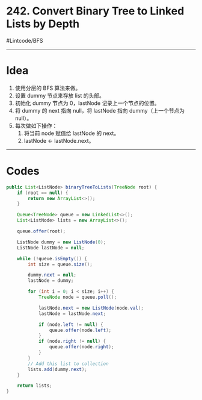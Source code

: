 # 242. Convert Binary Tree to Linked Lists by Depth
#Lintcode/BFS
- - - -
# Idea
1. 使用分层的 BFS 算法来做。
2. 设置 dummy 节点来存放 list 的头部。
3. 初始化 dummy 节点为 0，lastNode 记录上一个节点的位置。
4. 将 dummy 的 next 指向 null，将 lastNode 指向 dummy（上一个节点为null）。
5. 每次做如下操作：
	1. 将当前 node 赋值给 lastNode 的 next。
	2. lastNode <- lastNode.next。
- - - -
# Codes
```java
public List<ListNode> binaryTreeToLists(TreeNode root) {
    if (root == null) {
        return new ArrayList<>();
    }

    Queue<TreeNode> queue = new LinkedList<>();
    List<ListNode> lists = new ArrayList<>();

    queue.offer(root);

    ListNode dummy = new ListNode(0);
    ListNode lastNode = null;

    while (!queue.isEmpty()) {
        int size = queue.size();

        dummy.next = null;
        lastNode = dummy;

        for (int i = 0; i < size; i++) {
            TreeNode node = queue.poll();

            lastNode.next = new ListNode(node.val);
            lastNode = lastNode.next;

            if (node.left != null) {
                queue.offer(node.left);
            }
            if (node.right != null) {
                queue.offer(node.right);
            }
        }
        // Add this list to collection
        lists.add(dummy.next);
    }

    return lists;
}
```